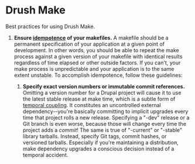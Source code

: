 # Drush Make

Best practices for using Drush Make.

1. **Ensure [idempotence](http://en.wikipedia.org/wiki/Idempotence#Computer_science_meaning) of your makefiles.** A makefile should be a permanent specification of your application at a given point of development. In other words, you should be able to repeat the make process against a given version of your makefile with identical results regardless of time elapsed or other outside factors. If you can't, your make process is unpredictable and your application is to the same extent unstable. To accomplish idempotence, follow these guidelines:

    1. **Specify exact version numbers or immutable commit references.** Omitting a version number for a Drupal project will cause it to use the latest stable release at make time, which is a subtle form of [temporal coupling](http://my.safaribooksonline.com/book/software-engineering-and-development/020161622x/bend-or-break/ch05lev1sec3). It constitutes an uncontrolled external dependency--you're basically committing to implicit upgrades every time that project rolls a new release. Specifying a "-dev" release or a Git branch is even worse, because those will change every time the project adds a *commit*! The same is true of "-current" or "-stable" library tarballs. Instead, specify Git tags, commit hashes, or versioned tarballs. Especially if you're maintaining a distribution, make dependency upgrades a conscious decision instead of a temporal accident.
